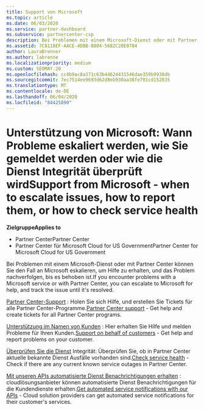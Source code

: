 ```yaml
---
title: Support von Microsoft
ms.topic: article
ms.date: 06/03/2020
ms.service: partner-dashboard
ms.subservice: partnercenter-csp
description: Bei Problemen mit einem Microsoft-Dienst oder mit Partner Center können Sie den Fall an Microsoft eskalieren, um Hilfe zu erhalten, und das Problem nachverfolgen, bis es behoben ist.
ms.assetid: 7C811BEF-AACE-4DBB-8804-5682C20E0704
author: LauraBrenner
ms.author: labrenne
ms.localizationpriority: medium
ms.custom: SEOMAY.20
ms.openlocfilehash: cc4b9ac8a371c63b44624431546dae359b9938db
ms.sourcegitcommit: 7ec7514ee9693d62d8eb930aa38fe701cd152835
ms.translationtype: MT
ms.contentlocale: de-DE
ms.lasthandoff: 06/04/2020
ms.locfileid: "84425890"
---
```

# <a name="support-from-microsoft---when-to-escalate-issues-how-to-report-them-or-how-to-check-service-health"></a><span data-ttu-id="16042-103">Unterstützung von Microsoft: Wann Probleme eskaliert werden, wie Sie gemeldet werden oder wie die Dienst Integrität überprüft wird</span><span class="sxs-lookup"><span data-stu-id="16042-103">Support from Microsoft - when to escalate issues, how to report them, or how to check service health</span></span>

<span data-ttu-id="16042-104">**Zielgruppe**</span><span class="sxs-lookup"><span data-stu-id="16042-104">**Applies to**</span></span>

- <span data-ttu-id="16042-105">Partner Center</span><span class="sxs-lookup"><span data-stu-id="16042-105">Partner Center</span></span>
- <span data-ttu-id="16042-106">Partner Center für Microsoft Cloud for US Government</span><span class="sxs-lookup"><span data-stu-id="16042-106">Partner Center for Microsoft Cloud for US Government</span></span>

<span data-ttu-id="16042-107">Bei Problemen mit einem Microsoft-Dienst oder mit Partner Center können Sie den Fall an Microsoft eskalieren, um Hilfe zu erhalten, und das Problem nachverfolgen, bis es behoben ist.</span><span class="sxs-lookup"><span data-stu-id="16042-107">If you encounter problems with a Microsoft service or with Partner Center, you can escalate to Microsoft for help, and track the issue until it's resolved.</span></span>

<span data-ttu-id="16042-108">[Partner Center-Support](report-problems-with-partner-center.md) : Holen Sie sich Hilfe, und erstellen Sie Tickets für alle Partner Center-Programme.</span><span class="sxs-lookup"><span data-stu-id="16042-108">[Partner Center support](report-problems-with-partner-center.md) - Get help and create tickets for all Partner Center programs.</span></span>

<span data-ttu-id="16042-109">[Unterstützung im Namen von Kunden](report-problems-on-behalf-of-a-customer.md) : Hier erhalten Sie Hilfe und melden Probleme für Ihren Kunden.</span><span class="sxs-lookup"><span data-stu-id="16042-109">[Support on behalf of customers](report-problems-on-behalf-of-a-customer.md) - Get help and report problems on your customer.</span></span>

<span data-ttu-id="16042-110">[Überprüfen Sie die Dienst](check-service-health.md) Integrität: Überprüfen Sie, ob in Partner Center aktuelle bekannte Dienst Ausfälle vorhanden sind.</span><span class="sxs-lookup"><span data-stu-id="16042-110">[Check service health](check-service-health.md) - Check if there are any current known service outages in Partner Center.</span></span>

<span data-ttu-id="16042-111">[Mit unseren APIs automatisierte Dienst Benachrichtigungen erhalten](get-automated-service-notifications-with-our-apis.md) : cloudlösungsanbieter können automatisierte Dienst Benachrichtigungen für die Kundendienste erhalten.</span><span class="sxs-lookup"><span data-stu-id="16042-111">[Get automated service notifications with our APIs](get-automated-service-notifications-with-our-apis.md) - Cloud solution providers can get automated service notifications for their customer's services.</span></span>


 

 



